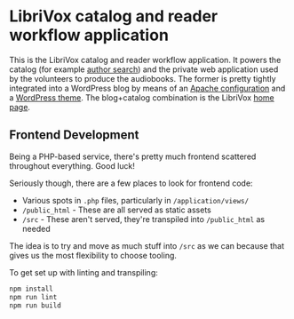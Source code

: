 # LibriVox catalog and reader workflow application

This is the LibriVox catalog and reader workflow application. It powers the
catalog (for example [author
search](https://librivox.org/search?primary_key=0&search_category=author&search_page=1&search_form=get_results))
and the private web application used by the volunteers to produce the
audiobooks. The former is pretty tightly integrated into a WordPress blog by
means of an [Apache
configuration](https://github.com/LibriVox/librivox-ansible/blob/master/roles/blog%2Bcatalog/templates/librivox.org.conf)
and a [WordPress theme](https://github.com/LibriVox/librivox-wordpress-theme).
The blog+catalog combination is the LibriVox [home
page](https://librivox.org/).


## Frontend Development

Being a PHP-based service, there's pretty much frontend scattered throughout
everything. Good luck!

Seriously though, there are a few places to look for frontend code:

- Various spots in `.php` files, particularly in `/application/views/`
- `/public_html` - These are all served as static assets
- `/src` - These aren't served, they're transpiled into `/public_html` as needed

The idea is to try and move as much stuff into `/src` as we can because that
gives us the most flexibility to choose tooling.

To get set up with linting and transpiling:

```bash
npm install
npm run lint
npm run build
```
